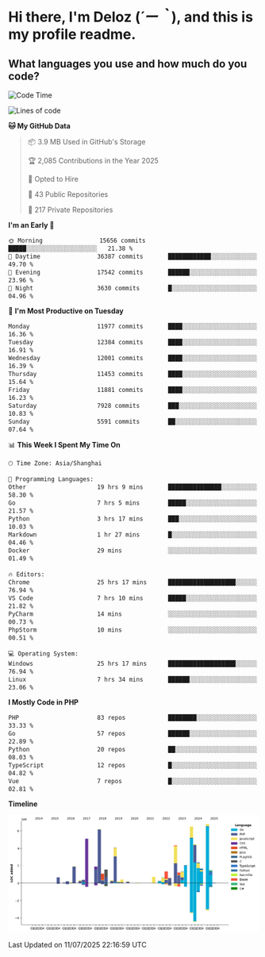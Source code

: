 # **Hi there, I'm Deloz (*´ー｀*), and this is my profile readme.**

## **What languages you use and how much do you code?**

<!--START_SECTION:waka-->
![Code Time](http://img.shields.io/badge/Code%20Time-6%2C875%20hrs%2015%20mins-blue)

![Lines of code](https://img.shields.io/badge/From%20Hello%20World%20I%27ve%20Written-60.0%20million%20lines%20of%20code-blue)

**🐱 My GitHub Data** 

> 📦 3.9 MB Used in GitHub's Storage 
 > 
> 🏆 2,085 Contributions in the Year 2025
 > 
> 💼 Opted to Hire
 > 
> 📜 43 Public Repositories 
 > 
> 🔑 217 Private Repositories 
 > 
**I'm an Early 🐤** 

```text
🌞 Morning                15656 commits       █████░░░░░░░░░░░░░░░░░░░░   21.38 % 
🌆 Daytime                36387 commits       ████████████░░░░░░░░░░░░░   49.70 % 
🌃 Evening                17542 commits       ██████░░░░░░░░░░░░░░░░░░░   23.96 % 
🌙 Night                  3630 commits        █░░░░░░░░░░░░░░░░░░░░░░░░   04.96 % 
```
📅 **I'm Most Productive on Tuesday** 

```text
Monday                   11977 commits       ████░░░░░░░░░░░░░░░░░░░░░   16.36 % 
Tuesday                  12384 commits       ████░░░░░░░░░░░░░░░░░░░░░   16.91 % 
Wednesday                12001 commits       ████░░░░░░░░░░░░░░░░░░░░░   16.39 % 
Thursday                 11453 commits       ████░░░░░░░░░░░░░░░░░░░░░   15.64 % 
Friday                   11881 commits       ████░░░░░░░░░░░░░░░░░░░░░   16.23 % 
Saturday                 7928 commits        ███░░░░░░░░░░░░░░░░░░░░░░   10.83 % 
Sunday                   5591 commits        ██░░░░░░░░░░░░░░░░░░░░░░░   07.64 % 
```


📊 **This Week I Spent My Time On** 

```text
🕑︎ Time Zone: Asia/Shanghai

💬 Programming Languages: 
Other                    19 hrs 9 mins       ███████████████░░░░░░░░░░   58.30 % 
Go                       7 hrs 5 mins        █████░░░░░░░░░░░░░░░░░░░░   21.57 % 
Python                   3 hrs 17 mins       ███░░░░░░░░░░░░░░░░░░░░░░   10.03 % 
Markdown                 1 hr 27 mins        █░░░░░░░░░░░░░░░░░░░░░░░░   04.46 % 
Docker                   29 mins             ░░░░░░░░░░░░░░░░░░░░░░░░░   01.49 % 

🔥 Editors: 
Chrome                   25 hrs 17 mins      ███████████████████░░░░░░   76.94 % 
VS Code                  7 hrs 10 mins       █████░░░░░░░░░░░░░░░░░░░░   21.82 % 
PyCharm                  14 mins             ░░░░░░░░░░░░░░░░░░░░░░░░░   00.73 % 
PhpStorm                 10 mins             ░░░░░░░░░░░░░░░░░░░░░░░░░   00.51 % 

💻 Operating System: 
Windows                  25 hrs 17 mins      ███████████████████░░░░░░   76.94 % 
Linux                    7 hrs 34 mins       ██████░░░░░░░░░░░░░░░░░░░   23.06 % 
```

**I Mostly Code in PHP** 

```text
PHP                      83 repos            ████████░░░░░░░░░░░░░░░░░   33.33 % 
Go                       57 repos            ██████░░░░░░░░░░░░░░░░░░░   22.89 % 
Python                   20 repos            ██░░░░░░░░░░░░░░░░░░░░░░░   08.03 % 
TypeScript               12 repos            █░░░░░░░░░░░░░░░░░░░░░░░░   04.82 % 
Vue                      7 repos             █░░░░░░░░░░░░░░░░░░░░░░░░   02.81 % 
```



**Timeline**

![Lines of Code chart](https://raw.githubusercontent.com/deloz/deloz/main/assets/bar_graph.png)


 Last Updated on 11/07/2025 22:16:59 UTC
<!--END_SECTION:waka-->
